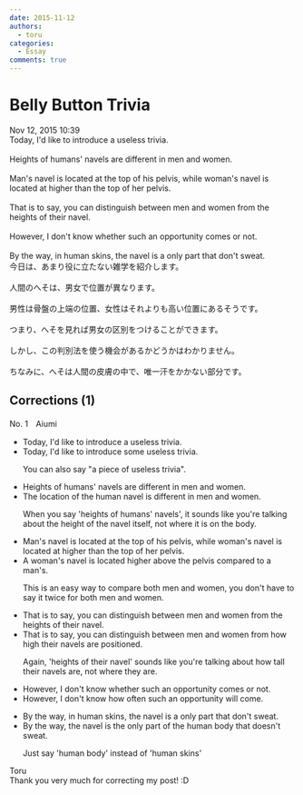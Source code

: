 ```yaml
---
date: 2015-11-12
authors:
  - toru
categories:
  - Essay
comments: true
---
```


# Belly Button Trivia
<div class="date">Nov 12, 2015 10:39</div>
<div id="post"><div id="body_show_ori">
Today, I'd like to introduce a useless trivia.<br/><br/>Heights of humans' navels are different in men and women. <br/><br/>Man's navel is located at the top of his pelvis, while woman's navel is located at  higher than the top of her pelvis.<br/><br/>That is to say, you can distinguish between men and women from the heights of their navel.<br/><br/>However, I don't know whether such an opportunity comes or not.<br/><br/>By the way, in human skins, the navel is a only part that don't sweat.
</div></div>

<!-- more -->

<div id="post_ja"><div id="body_show_mo">
今日は、あまり役に立たない雑学を紹介します。<br/><br/>人間のへそは、男女で位置が異なります。<br/><br/>男性は骨盤の上端の位置、女性はそれよりも高い位置にあるそうです。<br/><br/>つまり、へそを見れば男女の区別をつけることができます。<br/><br/>しかし、この判別法を使う機会があるかどうかはわかりません。<br/><br/>ちなみに、へそは人間の皮膚の中で、唯一汗をかかない部分です。<br/>
</div></div>

## Corrections (1)
<div id="block"><div class="first_name"> No. 1　<span class="just_name">Aiumi</span></div><div id="block2">
<ul class="correction_field">
<li class="incorrect">Today, I'd like to introduce a useless trivia.</li>
<li class="corrected correct">
Today, I'd like to introduce some useless trivia.
<p class="correction_comment">You can also say "a piece of useless trivia".</p>
</li>
</ul>
<ul class="correction_field">
<li class="incorrect">Heights of humans' navels are different in men and women.</li>
<li class="corrected correct">
The location of the human navel is different in men and women. 
<p class="correction_comment">When you say 'heights of humans' navels', it sounds like you're talking about the height of the navel itself, not where it is on the body.</p>
</li>
</ul>
<ul class="correction_field">
<li class="incorrect">Man's navel is located at the top of his pelvis, while woman's navel is located at  higher than the top of her pelvis.</li>
<li class="corrected correct">
A woman's navel is located higher above the pelvis compared to a man's. 
<p class="correction_comment">This is an easy way to compare both men and women, you don't have to say it twice for both men and women.</p>
</li>
</ul>
<ul class="correction_field">
<li class="incorrect">That is to say, you can distinguish between men and women from the heights of their navel.</li>
<li class="corrected correct">
That is to say, you can distinguish between men and women from how high their navels are positioned. 
<p class="correction_comment">Again, 'heights of their navel' sounds like you're talking about how tall their navels are, not where they are.</p>
</li>
</ul>
<ul class="correction_field">
<li class="incorrect">However, I don't know whether such an opportunity comes or not.</li>
<li class="corrected correct">
However, I don't know how often such an opportunity will come.
</li>
</ul>
<ul class="correction_field">
<li class="incorrect">By the way, in human skins, the navel is a only part that don't sweat.</li>
<li class="corrected correct">
By the way, the navel is the only part of the human body that doesn't sweat. 
<p class="correction_comment">Just say 'human body' instead of 'human skins'</p>
</li>
</ul>
</div><div class="name"><span class="just_name">Toru</span><br>
Thank you very much for correcting my post! :D
</div>
</div>
